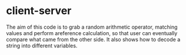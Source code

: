 # client-server

The aim of this code is to grab a random arithmetic operator, matching values and perform areference calculation, so that user can eventually compare what came from the other side.
It also shows how to decode a string into different variables.
